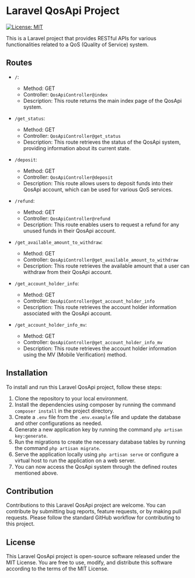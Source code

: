 # Laravel QosApi Project

[![License: MIT](https://img.shields.io/badge/License-MIT-blue.svg)](https://opensource.org/licenses/MIT)

This is a Laravel project that provides RESTful APIs for various functionalities related to a QoS (Quality of Service) system.

## Routes

- `/`: 
  - Method: GET
  - Controller: `QosApiController@index`
  - Description: This route returns the main index page of the QosApi system.

- `/get_status`: 
  - Method: GET
  - Controller: `QosApiController@get_status`
  - Description: This route retrieves the status of the QosApi system, providing information about its current state.

- `/deposit`: 
  - Method: GET
  - Controller: `QosApiController@deposit`
  - Description: This route allows users to deposit funds into their QosApi account, which can be used for various QoS services.

- `/refund`: 
  - Method: GET
  - Controller: `QosApiController@refund`
  - Description: This route enables users to request a refund for any unused funds in their QosApi account.

- `/get_available_amount_to_withdraw`: 
  - Method: GET
  - Controller: `QosApiController@get_available_amount_to_withdraw`
  - Description: This route retrieves the available amount that a user can withdraw from their QosApi account.

- `/get_account_holder_info`: 
  - Method: GET
  - Controller: `QosApiController@get_account_holder_info`
  - Description: This route retrieves the account holder information associated with the QosApi account.

- `/get_account_holder_info_mv`: 
  - Method: GET
  - Controller: `QosApiController@get_account_holder_info_mv`
  - Description: This route retrieves the account holder information using the MV (Mobile Verification) method.

## Installation

To install and run this Laravel QosApi project, follow these steps:

1. Clone the repository to your local environment.
2. Install the dependencies using composer by running the command `composer install` in the project directory.
3. Create a `.env` file from the `.env.example` file and update the database and other configurations as needed.
4. Generate a new application key by running the command `php artisan key:generate`.
5. Run the migrations to create the necessary database tables by running the command `php artisan migrate`.
6. Serve the application locally using `php artisan serve` or configure a virtual host to run the application on a web server.
7. You can now access the QosApi system through the defined routes mentioned above.

## Contribution

Contributions to this Laravel QosApi project are welcome. You can contribute by submitting bug reports, feature requests, or by making pull requests. Please follow the standard GitHub workflow for contributing to this project.

## License

This Laravel QosApi project is open-source software released under the MIT License. You are free to use, modify, and distribute this software according to the terms of the MIT License.